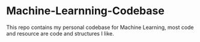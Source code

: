 # Machine-Learnning-Codebase
This repo contains my personal codebase for Machine Learning, most code and resource are code and structures I like.
